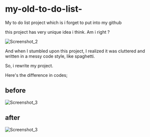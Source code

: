 # my-old-to-do-list-
My to do list project which is i forget to put into my github

this project has very unique idea i think. Am i right ?

![Screenshot_2](https://user-images.githubusercontent.com/42185275/217649670-40e2e6b7-f668-40bb-ba9f-e44b4f718d14.jpg)

And when I stumbled upon this project, I realized it was cluttered and written in a messy code style, like spaghetti.

So, i rewrite my project.

Here's the difference in codes;

## before

![Screenshot_3](https://user-images.githubusercontent.com/42185275/218253003-583a01b4-82d6-4c45-854d-37febed5ae6d.jpg)

## after

![Screenshot_3](https://user-images.githubusercontent.com/42185275/218253059-f9658c5a-7b88-4940-8380-017d7590e6be.jpg)
